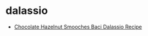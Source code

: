# dalassio

 * [Chocolate Hazelnut Smooches Baci Dalassio Recipe](../index/c/chocolate-hazelnut-smooches-baci-dalassio-recipe.json)
